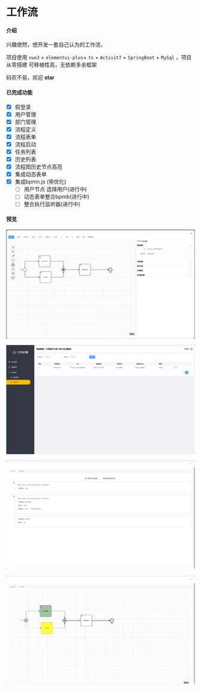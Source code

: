 # 工作流

#### 介绍

兴趣使然，想开发一套自己认为的工作流，

项目使用 `vue3` + `elementui-plus`+ `ts` + `Activit7` + `SpringBoot` + `MySql` ，项目从零搭建 可移植性高，无依赖多余框架

码农不易，欢迎 **star**

#### 已完成功能

- [x] 假登录
- [x] 用户管理
- [x] 部门管理
- [x] 流程定义
- [x] 流程表单
- [x] 流程启动
- [x] 任务列表
- [x] 历史列表
- [x] 流程图历史节点高亮
- [x] 集成动态表单
- [x] 集成bpmn.js (带优化)
  - [ ] 用户节点 选择用户(进行中)
  - [ ] 动态表单整合bpmb(进行中)
  - [ ] 整合执行监听器(进行中)

####  预览

![](images/bpmn.png)

![](images/todo.png)

![](images/log.png)

![](images/flow.png)